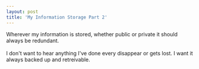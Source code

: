 ```yaml
---
layout: post
title: 'My Information Storage Part 2'
---
```

Wherever my information is stored, whether public or private it should always be redundant.<br /><br />I don't want to hear anything I've done every disappear or gets lost.  I want it always backed up and retreivable.